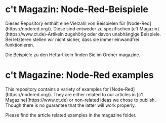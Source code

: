 <h1>c't Magazin: Node-Red-Beispiele</h1>
Dieses Repository enthält eine Vielzahl von Beispielen für [Node-Red](https://nodered.org/). Diese sind entweder zu spezifischen [c't Magazin](https://www.ct.de)-Artikeln zugehörig oder davon unabhängige Beispiele. Bei letzteren stellen wir nicht sicher, dass sie immer einwandfrei funktionieren.

Die Beispiele zu den Heftartikeln finden Sie im Ordner magazine.

<h1>c't Magazine: Node-Red examples</h1>
This repository contains a variety of examples for [Node-Red](https://nodered.org/). They are either related to our articles in [c't Magazine](https://www.ct.de) or non-related ideas we chose to publish. Though there is no guarantee that the latter will work properly.

Please find the article related examples in the magazine folder.

